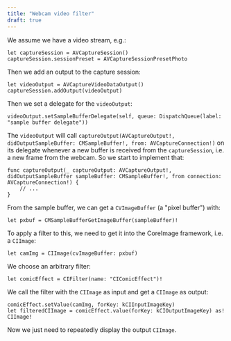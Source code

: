```yaml
---
title: "Webcam video filter"
draft: true
---
```


We assume we have a video stream, e.g.:

```
let captureSession = AVCaptureSession()
captureSession.sessionPreset = AVCaptureSessionPresetPhoto
```

Then we add an output to the capture session:

```
let videoOutput = AVCaptureVideoDataOutput()
captureSession.addOutput(videoOutput)
```

Then we set a delegate for the `videoOutput`:

```
videoOutput.setSampleBufferDelegate(self, queue: DispatchQueue(label: "sample buffer delegate"))
```

The `videoOutput` will call 
`captureOutput(AVCaptureOutput!, didOutputSampleBuffer: CMSampleBuffer!, from: AVCaptureConnection!)` 
on its delegate whenever a new buffer is received from the `captureSession`, 
i.e. a new frame from the webcam. 
So we start to implement that:

```
func captureOutput(_ captureOutput: AVCaptureOutput!, didOutputSampleBuffer sampleBuffer: CMSampleBuffer!, from connection: AVCaptureConnection!) {
    // ...
}
```

From the sample buffer, we can get a `CVImageBuffer` (a "pixel buffer") with:

```
let pxbuf = CMSampleBufferGetImageBuffer(sampleBuffer)!
```

To apply a filter to this, we need to get it into the CoreImage framework, i.e. a `CIImage`:

```
let camImg = CIImage(cvImageBuffer: pxbuf)
```

We choose an arbitrary filter:

```
let comicEffect = CIFilter(name: "CIComicEffect")!
```

We call the filter with the `CIImage` as input and get a `CIImage` as output:

```
comicEffect.setValue(camImg, forKey: kCIInputImageKey)
let filteredCIImage = comicEffect.value(forKey: kCIOutputImageKey) as! CIImage!
```

Now we just need to repeatedly display the output `CIImage`.
